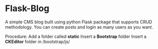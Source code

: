 # Flask-Blog
A simple CMS blog built using python Flask package that supports CRUD methodology. You can create posts and login as many users as you want.

Procedure:
Add a folder called **static**
Insert a **Bootstrap** folder
Insert a **CKEditor** folder in /bootstrap/js/
